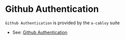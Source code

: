 # Github Authentication

`Github Authentication` is provided by the `a-cabloy` suite

- See: [Github Authentication](../../../cabloy/a-authgithub.md)
